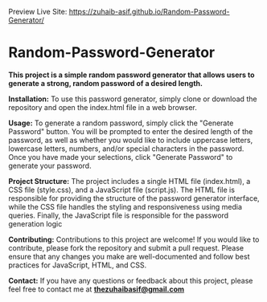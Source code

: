 Preview Live Site: https://zuhaib-asif.github.io/Random-Password-Generator/

# Random-Password-Generator

**This project is a simple random password generator that allows users to generate a strong, random password of a desired length.**

**Installation:**
To use this password generator, simply clone or download the repository and open the index.html file in a web browser.

**Usage:**
To generate a random password, simply click the "Generate Password" button. You will be prompted to enter the desired length of the password, as well as whether you would like to include uppercase letters, lowercase letters, numbers, and/or special characters in the password. Once you have made your selections, click "Generate Password" to generate your password.

**Project Structure:**
The project includes a single HTML file (index.html), a CSS file (style.css), and a JavaScript file (script.js). The HTML file is responsible for providing the structure of the password generator interface, while the CSS file handles the styling and responsiveness using media queries. Finally, the JavaScript file is responsible for the password generation logic

**Contributing:**
Contributions to this project are welcome! If you would like to contribute, please fork the repository and submit a pull request. Please ensure that any changes you make are well-documented and follow best practices for JavaScript, HTML, and CSS.

**Contact:**
If you have any questions or feedback about this project, please feel free to contact me at **thezuhaibasif@gmail.com**
